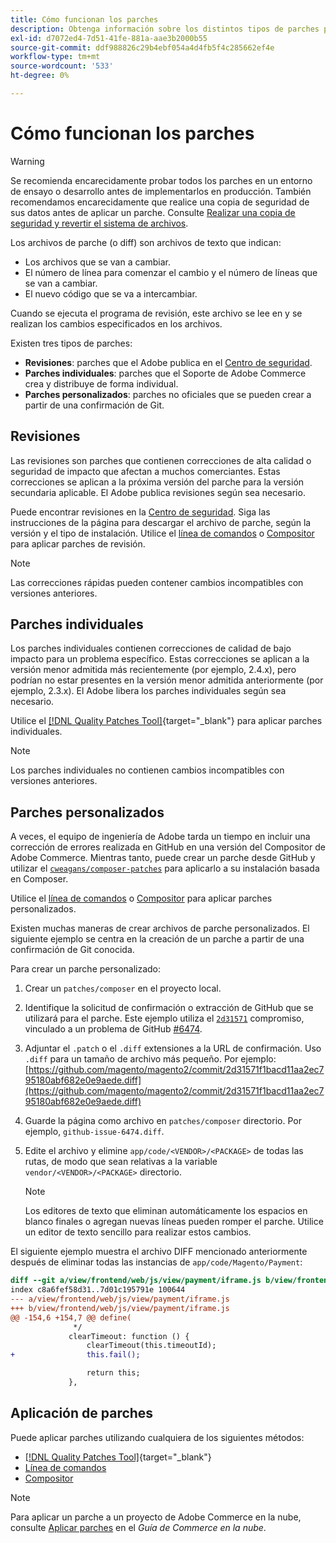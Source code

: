 ```yaml
---
title: Cómo funcionan los parches
description: Obtenga información sobre los distintos tipos de parches para Adobe Commerce y cómo funcionan.
exl-id: d7072ed4-7d51-41fe-881a-aae3b2000b55
source-git-commit: ddf988826c29b4ebf054a4d4fb5f4c285662ef4e
workflow-type: tm+mt
source-wordcount: '533'
ht-degree: 0%

---
```


# Cómo funcionan los parches

>[!WARNING]
>
>Se recomienda encarecidamente probar todos los parches en un entorno de ensayo o desarrollo antes de implementarlos en producción. También recomendamos encarecidamente que realice una copia de seguridad de sus datos antes de aplicar un parche. Consulte [Realizar una copia de seguridad y revertir el sistema de archivos](../../installation/tutorials/backup.md).

Los archivos de parche (o diff) son archivos de texto que indican:

- Los archivos que se van a cambiar.
- El número de línea para comenzar el cambio y el número de líneas que se van a cambiar.
- El nuevo código que se va a intercambiar.

Cuando se ejecuta el programa de revisión, este archivo se lee en y se realizan los cambios especificados en los archivos.

Existen tres tipos de parches:

- **Revisiones**: parches que el Adobe publica en el [Centro de seguridad](https://magento.com/security/patches).
- **Parches individuales**: parches que el Soporte de Adobe Commerce crea y distribuye de forma individual.
- **Parches personalizados**: parches no oficiales que se pueden crear a partir de una confirmación de Git.

## Revisiones

Las revisiones son parches que contienen correcciones de alta calidad o seguridad de impacto que afectan a muchos comerciantes. Estas correcciones se aplican a la próxima versión del parche para la versión secundaria aplicable. El Adobe publica revisiones según sea necesario.

Puede encontrar revisiones en la [Centro de seguridad](https://magento.com/security/patches). Siga las instrucciones de la página para descargar el archivo de parche, según la versión y el tipo de instalación. Utilice el [línea de comandos](../patches/apply.md#) o [Compositor](../patches/apply.md) para aplicar parches de revisión.

>[!NOTE]
>
>Las correcciones rápidas pueden contener cambios incompatibles con versiones anteriores.

## Parches individuales

Los parches individuales contienen correcciones de calidad de bajo impacto para un problema específico. Estas correcciones se aplican a la versión menor admitida más recientemente (por ejemplo, 2.4.x), pero podrían no estar presentes en la versión menor admitida anteriormente (por ejemplo, 2.3.x). El Adobe libera los parches individuales según sea necesario.

Utilice el [[!DNL Quality Patches Tool]](https://experienceleague.adobe.com/tools/commerce-quality-patches/index.html){target="_blank"} para aplicar parches individuales.

>[!NOTE]
>
>Los parches individuales no contienen cambios incompatibles con versiones anteriores.

## Parches personalizados

A veces, el equipo de ingeniería de Adobe tarda un tiempo en incluir una corrección de errores realizada en GitHub en una versión del Compositor de Adobe Commerce. Mientras tanto, puede crear un parche desde GitHub y utilizar el [`cweagans/composer-patches`](https://github.com/cweagans/composer-patches/) para aplicarlo a su instalación basada en Composer.

Utilice el [línea de comandos](apply.md#command-line) o [Compositor](apply.md#composer) para aplicar parches personalizados.

Existen muchas maneras de crear archivos de parche personalizados. El siguiente ejemplo se centra en la creación de un parche a partir de una confirmación de Git conocida.

Para crear un parche personalizado:

1. Crear un `patches/composer` en el proyecto local.
1. Identifique la solicitud de confirmación o extracción de GitHub que se utilizará para el parche. Este ejemplo utiliza el [`2d31571`](https://github.com/magento/magento2/commit/2d31571f1bacd11aa2ec795180abf682e0e9aede) compromiso, vinculado a un problema de GitHub [#6474](https://github.com/magento/magento2/issues/6474).
1. Adjuntar el `.patch` o el `.diff` extensiones a la URL de confirmación. Uso `.diff` para un tamaño de archivo más pequeño. Por ejemplo: [https://github.com/magento/magento2/commit/2d31571f1bacd11aa2ec795180abf682e0e9aede.diff](https://github.com/magento/magento2/commit/2d31571f1bacd11aa2ec795180abf682e0e9aede.diff)
1. Guarde la página como archivo en `patches/composer` directorio. Por ejemplo, `github-issue-6474.diff`.
1. Edite el archivo y elimine `app/code/<VENDOR>/<PACKAGE>` de todas las rutas, de modo que sean relativas a la variable `vendor/<VENDOR>/<PACKAGE>` directorio.

   >[!NOTE]
   >
   >Los editores de texto que eliminan automáticamente los espacios en blanco finales o agregan nuevas líneas pueden romper el parche. Utilice un editor de texto sencillo para realizar estos cambios.

El siguiente ejemplo muestra el archivo DIFF mencionado anteriormente después de eliminar todas las instancias de `app/code/Magento/Payment`:

```diff
diff --git a/view/frontend/web/js/view/payment/iframe.js b/view/frontend/web/js/view/payment/iframe.js
index c8a6fef58d31..7d01c195791e 100644
--- a/view/frontend/web/js/view/payment/iframe.js
+++ b/view/frontend/web/js/view/payment/iframe.js
@@ -154,6 +154,7 @@ define(
              */
             clearTimeout: function () {
                 clearTimeout(this.timeoutId);
+                this.fail();

                 return this;
             },
```

## Aplicación de parches

Puede aplicar parches utilizando cualquiera de los siguientes métodos:

- [[!DNL Quality Patches Tool]](https://experienceleague.adobe.com/tools/commerce-quality-patches/index.html){target="_blank"}
- [Línea de comandos](/help/upgrade/patches/apply.md#command-line)
- [Compositor](/help/upgrade/patches/apply.md#composer)

>[!NOTE]
>
>Para aplicar un parche a un proyecto de Adobe Commerce en la nube, consulte [Aplicar parches](https://experienceleague.adobe.com/docs/commerce-cloud-service/user-guide/develop/upgrade/apply-patches.html) en el _Guía de Commerce en la nube_.
